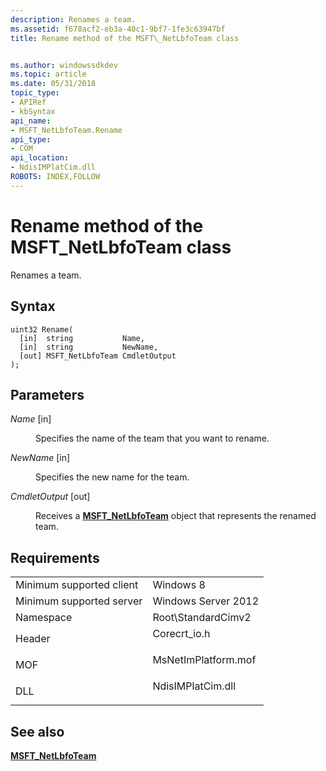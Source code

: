 ```yaml
---
description: Renames a team.
ms.assetid: f678acf2-eb3a-40c1-9bf7-1fe3c63947bf
title: Rename method of the MSFT\_NetLbfoTeam class


ms.author: windowssdkdev
ms.topic: article
ms.date: 05/31/2018
topic_type: 
- APIRef
- kbSyntax
api_name: 
- MSFT_NetLbfoTeam.Rename
api_type: 
- COM
api_location: 
- NdisIMPlatCim.dll
ROBOTS: INDEX,FOLLOW
---
```


# Rename method of the MSFT\_NetLbfoTeam class

Renames a team.

## Syntax


```mof
uint32 Rename(
  [in]  string           Name,
  [in]  string           NewName,
  [out] MSFT_NetLbfoTeam CmdletOutput
);
```



## Parameters

<dl> <dt>

*Name* \[in\]
</dt> <dd>

Specifies the name of the team that you want to rename.

</dd> <dt>

*NewName* \[in\]
</dt> <dd>

Specifies the new name for the team.

</dd> <dt>

*CmdletOutput* \[out\]
</dt> <dd>

Receives a [**MSFT\_NetLbfoTeam**](msft-netlbfoteam.md) object that represents the renamed team.

</dd> </dl>

## Requirements



|                                     |                                                                                                |
|-------------------------------------|------------------------------------------------------------------------------------------------|
| Minimum supported client<br/> | Windows 8<br/>                                                                           |
| Minimum supported server<br/> | Windows Server 2012<br/>                                                                 |
| Namespace<br/>                | Root\\StandardCimv2<br/>                                                                 |
| Header<br/>                   | <dl> <dt>Corecrt\_io.h</dt> </dl>       |
| MOF<br/>                      | <dl> <dt>MsNetImPlatform.mof</dt> </dl> |
| DLL<br/>                      | <dl> <dt>NdisIMPlatCim.dll</dt> </dl>   |



## See also

<dl> <dt>

[**MSFT\_NetLbfoTeam**](msft-netlbfoteam.md)
</dt> </dl>

 

 




